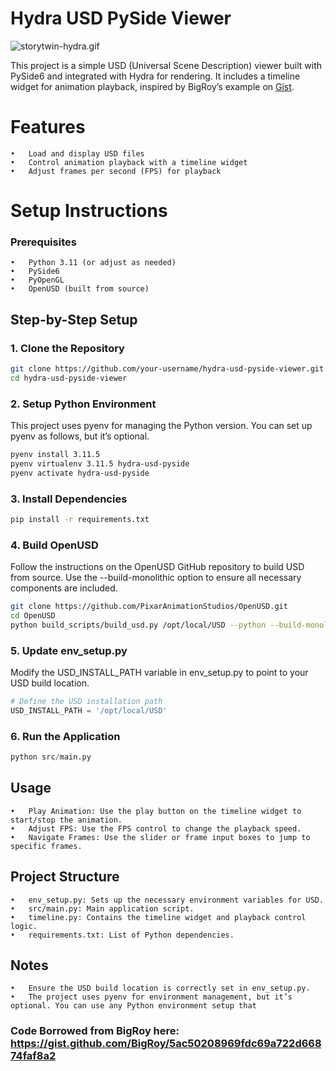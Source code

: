 # Hydra USD PySide Viewer

![storytwin-hydra.gif](images%2Fstorytwin-hydra.gif)

This project is a simple USD (Universal Scene Description) viewer built with PySide6 and integrated with Hydra for
rendering. It includes a timeline widget for animation playback, inspired by BigRoy’s example on [Gist](https://gist.github.com/BigRoy/5ac50208969fdc69a722d66874faf8a2).

# Features
	•	Load and display USD files
	•	Control animation playback with a timeline widget
	•	Adjust frames per second (FPS) for playback

# Setup Instructions
### Prerequisites
	•	Python 3.11 (or adjust as needed)
	•	PySide6
	•	PyOpenGL
	•	OpenUSD (built from source)

## Step-by-Step Setup
### 1.	Clone the Repository
```bash
git clone https://github.com/your-username/hydra-usd-pyside-viewer.git
cd hydra-usd-pyside-viewer
```

### 2.	Setup Python Environment
This project uses pyenv for managing the Python version. You can set up pyenv as follows, but it’s optional.
```bash
pyenv install 3.11.5
pyenv virtualenv 3.11.5 hydra-usd-pyside
pyenv activate hydra-usd-pyside
```

### 3.	Install Dependencies
```bash
pip install -r requirements.txt
```
### 4.	Build OpenUSD
Follow the instructions on the OpenUSD GitHub repository to build USD from source. Use the --build-monolithic option to ensure all necessary components are included.
```bash
git clone https://github.com/PixarAnimationStudios/OpenUSD.git
cd OpenUSD
python build_scripts/build_usd.py /opt/local/USD --python --build-monolithic
```

### 5.	Update env_setup.py
Modify the USD_INSTALL_PATH variable in env_setup.py to point to your USD build location.
```python
# Define the USD installation path
USD_INSTALL_PATH = '/opt/local/USD'
```

### 6.	Run the Application
```python
python src/main.py
```

## Usage
	•	Play Animation: Use the play button on the timeline widget to start/stop the animation.
	•	Adjust FPS: Use the FPS control to change the playback speed.
	•	Navigate Frames: Use the slider or frame input boxes to jump to specific frames.


## Project Structure
	•	env_setup.py: Sets up the necessary environment variables for USD.
	•	src/main.py: Main application script.
	•	timeline.py: Contains the timeline widget and playback control logic.
	•	requirements.txt: List of Python dependencies.

## Notes
	•	Ensure the USD build location is correctly set in env_setup.py.
	•	The project uses pyenv for environment management, but it’s optional. You can use any Python environment setup that 

### Code Borrowed from BigRoy here: https://gist.github.com/BigRoy/5ac50208969fdc69a722d66874faf8a2

